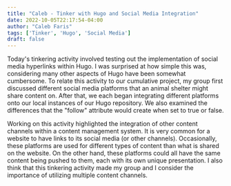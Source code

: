 ```yaml
---
title: "Caleb - Tinker with Hugo and Social Media Integration"
date: 2022-10-05T22:17:54-04:00
author: "Caleb Faris"
tags: ['Tinker', 'Hugo', 'Social Media']
draft: false
---
```


Today's tinkering activity involved testing out the implementation of social media hyperlinks within Hugo. I was surprised at how simple this was, considering many other aspects of Hugo have been somewhat cumbersome. To relate this activity to our cumulative project, my group first discussed different social media platforms that an animal shelter might share content on. After that, we each began integrating different platforms onto our local instances of our Hugo repository. We also examined the differences that the "follow" attribute would create when set to true or false.

Working on this activity highlighted the integration of other content channels within a content management system. It is very common for a website to have links to its social media (or other channels). Occasionally, these platforms are used for different types of content than what is shared on the website. On the other hand, these platforms could all have the same content being pushed to them, each with its own unique presentation. I also think that this tinkering activity made my group and I consider the importance of utilizing multiple content channels. 
